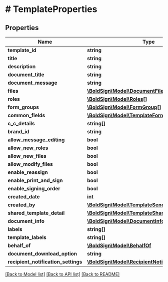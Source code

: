 # # TemplateProperties

## Properties

Name | Type | Description | Notes
------------ | ------------- | ------------- | -------------
**template_id** | **string** |  | [optional]
**title** | **string** |  | [optional]
**description** | **string** |  | [optional]
**document_title** | **string** |  | [optional]
**document_message** | **string** |  | [optional]
**files** | [**\BoldSign\Model\DocumentFiles[]**](DocumentFiles.md) |  | [optional]
**roles** | [**\BoldSign\Model\Roles[]**](Roles.md) |  | [optional]
**form_groups** | [**\BoldSign\Model\FormGroup[]**](FormGroup.md) |  | [optional]
**common_fields** | [**\BoldSign\Model\TemplateFormFields[]**](TemplateFormFields.md) |  | [optional]
**c_c_details** | **string[]** |  | [optional]
**brand_id** | **string** |  | [optional]
**allow_message_editing** | **bool** |  | [optional]
**allow_new_roles** | **bool** |  | [optional]
**allow_new_files** | **bool** |  | [optional]
**allow_modify_files** | **bool** |  | [optional]
**enable_reassign** | **bool** |  | [optional]
**enable_print_and_sign** | **bool** |  | [optional]
**enable_signing_order** | **bool** |  | [optional]
**created_date** | **int** |  | [optional]
**created_by** | [**\BoldSign\Model\TemplateSenderDetail**](TemplateSenderDetail.md) |  | [optional]
**shared_template_detail** | [**\BoldSign\Model\TemplateSharedTemplateDetail[]**](TemplateSharedTemplateDetail.md) |  | [optional]
**document_info** | [**\BoldSign\Model\DocumentInfo[]**](DocumentInfo.md) |  | [optional]
**labels** | **string[]** |  | [optional]
**template_labels** | **string[]** |  | [optional]
**behalf_of** | [**\BoldSign\Model\BehalfOf**](BehalfOf.md) |  | [optional]
**document_download_option** | **string** |  | [optional]
**recipient_notification_settings** | [**\BoldSign\Model\RecipientNotificationSettings**](RecipientNotificationSettings.md) |  | [optional]

[[Back to Model list]](../../README.md#models) [[Back to API list]](../../README.md#endpoints) [[Back to README]](../../README.md)
